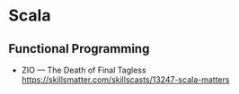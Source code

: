 # Scala

## Functional Programming 

* ZIO — The Death of Final Tagless
  https://skillsmatter.com/skillscasts/13247-scala-matters

